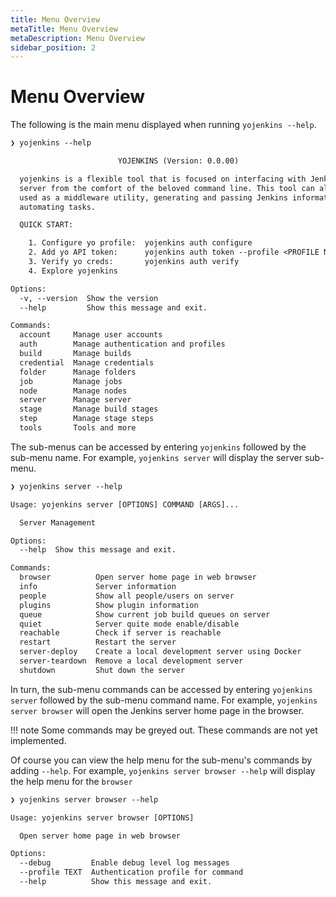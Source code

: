 ```yaml
---
title: Menu Overview
metaTitle: Menu Overview
metaDescription: Menu Overview
sidebar_position: 2
---
```


# Menu Overview

The following is the main menu displayed when running `yojenkins --help`.

```txt
❯ yojenkins --help

                        YOJENKINS (Version: 0.0.00)

  yojenkins is a flexible tool that is focused on interfacing with Jenkins
  server from the comfort of the beloved command line. This tool can also be
  used as a middleware utility, generating and passing Jenkins information or
  automating tasks.

  QUICK START:

    1. Configure yo profile:  yojenkins auth configure
    2. Add yo API token:      yojenkins auth token --profile <PROFILE NAME>
    3. Verify yo creds:       yojenkins auth verify
    4. Explore yojenkins

Options:
  -v, --version  Show the version
  --help         Show this message and exit.

Commands:
  account     Manage user accounts
  auth        Manage authentication and profiles
  build       Manage builds
  credential  Manage credentials
  folder      Manage folders
  job         Manage jobs
  node        Manage nodes
  server      Manage server
  stage       Manage build stages
  step        Manage stage steps
  tools       Tools and more
```

The sub-menus can be accessed by entering `yojenkins` followed by the sub-menu name.
For example, `yojenkins server` will display the server sub-menu.

```txt
❯ yojenkins server --help

Usage: yojenkins server [OPTIONS] COMMAND [ARGS]...

  Server Management

Options:
  --help  Show this message and exit.

Commands:
  browser          Open server home page in web browser
  info             Server information
  people           Show all people/users on server
  plugins          Show plugin information
  queue            Show current job build queues on server
  quiet            Server quite mode enable/disable
  reachable        Check if server is reachable
  restart          Restart the server
  server-deploy    Create a local development server using Docker
  server-teardown  Remove a local development server
  shutdown         Shut down the server
```

In turn, the sub-menu commands can be accessed by entering `yojenkins server` followed by the
sub-menu command name. For example, `yojenkins server browser` will open the Jenkins server
home page in the browser.

!!! note
Some commands may be greyed out. These commands are not yet implemented.

Of course you can view the help menu for the sub-menu's commands by adding `--help`.
For example, `yojenkins server browser --help` will display the help menu for the `browser`

```txt
❯ yojenkins server browser --help

Usage: yojenkins server browser [OPTIONS]

  Open server home page in web browser

Options:
  --debug         Enable debug level log messages
  --profile TEXT  Authentication profile for command
  --help          Show this message and exit.
```
